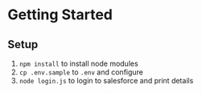 # Getting Started

## Setup

1. `npm install` to install node modules
1. `cp .env.sample` to `.env` and configure
1. `node login.js` to login to salesforce and print details
